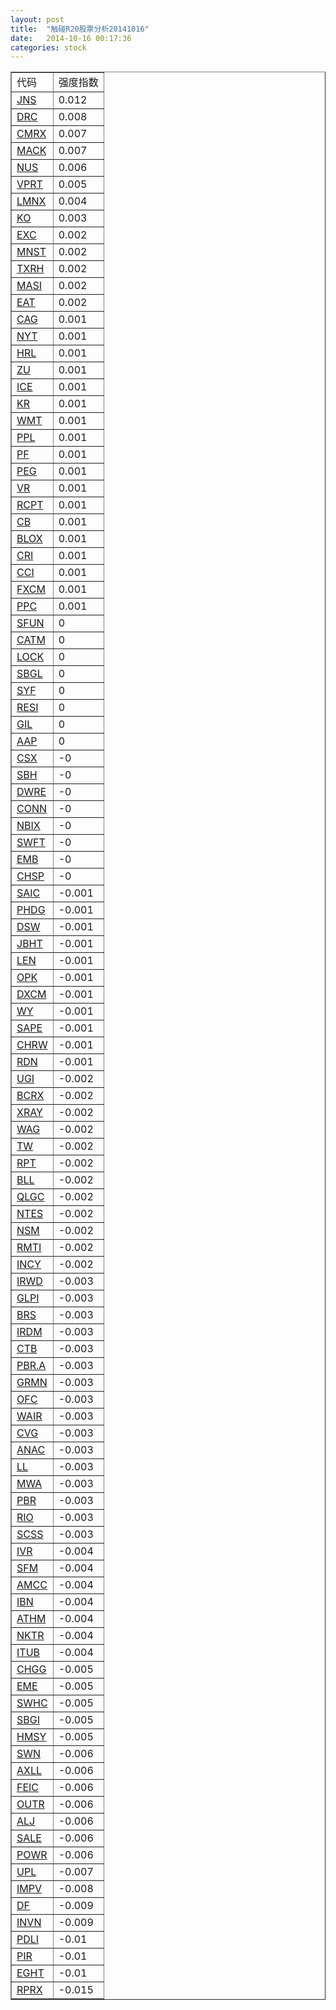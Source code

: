 ```yaml
---
layout: post
title:  "触碰R20股票分析20141016"
date:   2014-10-16 00:17:36
categories: stock
---
```

<table border="1">
 <tr>
 <td>代码</td>
 <td>强度指数</td>
</tr>
  <tr><td><a href="http://stock.finance.sina.com.cn/usstock/quotes/JNS.html" target="_blank">JNS</a></td><td>0.012</td></tr>
  <tr><td><a href="http://stock.finance.sina.com.cn/usstock/quotes/DRC.html" target="_blank">DRC</a></td><td>0.008</td></tr>
  <tr><td><a href="http://stock.finance.sina.com.cn/usstock/quotes/CMRX.html" target="_blank">CMRX</a></td><td>0.007</td></tr>
  <tr><td><a href="http://stock.finance.sina.com.cn/usstock/quotes/MACK.html" target="_blank">MACK</a></td><td>0.007</td></tr>
  <tr><td><a href="http://stock.finance.sina.com.cn/usstock/quotes/NUS.html" target="_blank">NUS</a></td><td>0.006</td></tr>
  <tr><td><a href="http://stock.finance.sina.com.cn/usstock/quotes/VPRT.html" target="_blank">VPRT</a></td><td>0.005</td></tr>
  <tr><td><a href="http://stock.finance.sina.com.cn/usstock/quotes/LMNX.html" target="_blank">LMNX</a></td><td>0.004</td></tr>
  <tr><td><a href="http://stock.finance.sina.com.cn/usstock/quotes/KO.html" target="_blank">KO</a></td><td>0.003</td></tr>
  <tr><td><a href="http://stock.finance.sina.com.cn/usstock/quotes/EXC.html" target="_blank">EXC</a></td><td>0.002</td></tr>
  <tr><td><a href="http://stock.finance.sina.com.cn/usstock/quotes/MNST.html" target="_blank">MNST</a></td><td>0.002</td></tr>
  <tr><td><a href="http://stock.finance.sina.com.cn/usstock/quotes/TXRH.html" target="_blank">TXRH</a></td><td>0.002</td></tr>
  <tr><td><a href="http://stock.finance.sina.com.cn/usstock/quotes/MASI.html" target="_blank">MASI</a></td><td>0.002</td></tr>
  <tr><td><a href="http://stock.finance.sina.com.cn/usstock/quotes/EAT.html" target="_blank">EAT</a></td><td>0.002</td></tr>
  <tr><td><a href="http://stock.finance.sina.com.cn/usstock/quotes/CAG.html" target="_blank">CAG</a></td><td>0.001</td></tr>
  <tr><td><a href="http://stock.finance.sina.com.cn/usstock/quotes/NYT.html" target="_blank">NYT</a></td><td>0.001</td></tr>
  <tr><td><a href="http://stock.finance.sina.com.cn/usstock/quotes/HRL.html" target="_blank">HRL</a></td><td>0.001</td></tr>
  <tr><td><a href="http://stock.finance.sina.com.cn/usstock/quotes/ZU.html" target="_blank">ZU</a></td><td>0.001</td></tr>
  <tr><td><a href="http://stock.finance.sina.com.cn/usstock/quotes/ICE.html" target="_blank">ICE</a></td><td>0.001</td></tr>
  <tr><td><a href="http://stock.finance.sina.com.cn/usstock/quotes/KR.html" target="_blank">KR</a></td><td>0.001</td></tr>
  <tr><td><a href="http://stock.finance.sina.com.cn/usstock/quotes/WMT.html" target="_blank">WMT</a></td><td>0.001</td></tr>
  <tr><td><a href="http://stock.finance.sina.com.cn/usstock/quotes/PPL.html" target="_blank">PPL</a></td><td>0.001</td></tr>
  <tr><td><a href="http://stock.finance.sina.com.cn/usstock/quotes/PF.html" target="_blank">PF</a></td><td>0.001</td></tr>
  <tr><td><a href="http://stock.finance.sina.com.cn/usstock/quotes/PEG.html" target="_blank">PEG</a></td><td>0.001</td></tr>
  <tr><td><a href="http://stock.finance.sina.com.cn/usstock/quotes/VR.html" target="_blank">VR</a></td><td>0.001</td></tr>
  <tr><td><a href="http://stock.finance.sina.com.cn/usstock/quotes/RCPT.html" target="_blank">RCPT</a></td><td>0.001</td></tr>
  <tr><td><a href="http://stock.finance.sina.com.cn/usstock/quotes/CB.html" target="_blank">CB</a></td><td>0.001</td></tr>
  <tr><td><a href="http://stock.finance.sina.com.cn/usstock/quotes/BLOX.html" target="_blank">BLOX</a></td><td>0.001</td></tr>
  <tr><td><a href="http://stock.finance.sina.com.cn/usstock/quotes/CRI.html" target="_blank">CRI</a></td><td>0.001</td></tr>
  <tr><td><a href="http://stock.finance.sina.com.cn/usstock/quotes/CCI.html" target="_blank">CCI</a></td><td>0.001</td></tr>
  <tr><td><a href="http://stock.finance.sina.com.cn/usstock/quotes/FXCM.html" target="_blank">FXCM</a></td><td>0.001</td></tr>
  <tr><td><a href="http://stock.finance.sina.com.cn/usstock/quotes/PPC.html" target="_blank">PPC</a></td><td>0.001</td></tr>
  <tr><td><a href="http://stock.finance.sina.com.cn/usstock/quotes/SFUN.html" target="_blank">SFUN</a></td><td>0</td></tr>
  <tr><td><a href="http://stock.finance.sina.com.cn/usstock/quotes/CATM.html" target="_blank">CATM</a></td><td>0</td></tr>
  <tr><td><a href="http://stock.finance.sina.com.cn/usstock/quotes/LOCK.html" target="_blank">LOCK</a></td><td>0</td></tr>
  <tr><td><a href="http://stock.finance.sina.com.cn/usstock/quotes/SBGL.html" target="_blank">SBGL</a></td><td>0</td></tr>
  <tr><td><a href="http://stock.finance.sina.com.cn/usstock/quotes/SYF.html" target="_blank">SYF</a></td><td>0</td></tr>
  <tr><td><a href="http://stock.finance.sina.com.cn/usstock/quotes/RESI.html" target="_blank">RESI</a></td><td>0</td></tr>
  <tr><td><a href="http://stock.finance.sina.com.cn/usstock/quotes/GIL.html" target="_blank">GIL</a></td><td>0</td></tr>
  <tr><td><a href="http://stock.finance.sina.com.cn/usstock/quotes/AAP.html" target="_blank">AAP</a></td><td>0</td></tr>
  <tr><td><a href="http://stock.finance.sina.com.cn/usstock/quotes/CSX.html" target="_blank">CSX</a></td><td>-0</td></tr>
  <tr><td><a href="http://stock.finance.sina.com.cn/usstock/quotes/SBH.html" target="_blank">SBH</a></td><td>-0</td></tr>
  <tr><td><a href="http://stock.finance.sina.com.cn/usstock/quotes/DWRE.html" target="_blank">DWRE</a></td><td>-0</td></tr>
  <tr><td><a href="http://stock.finance.sina.com.cn/usstock/quotes/CONN.html" target="_blank">CONN</a></td><td>-0</td></tr>
  <tr><td><a href="http://stock.finance.sina.com.cn/usstock/quotes/NBIX.html" target="_blank">NBIX</a></td><td>-0</td></tr>
  <tr><td><a href="http://stock.finance.sina.com.cn/usstock/quotes/SWFT.html" target="_blank">SWFT</a></td><td>-0</td></tr>
  <tr><td><a href="http://stock.finance.sina.com.cn/usstock/quotes/EMB.html" target="_blank">EMB</a></td><td>-0</td></tr>
  <tr><td><a href="http://stock.finance.sina.com.cn/usstock/quotes/CHSP.html" target="_blank">CHSP</a></td><td>-0</td></tr>
  <tr><td><a href="http://stock.finance.sina.com.cn/usstock/quotes/SAIC.html" target="_blank">SAIC</a></td><td>-0.001</td></tr>
  <tr><td><a href="http://stock.finance.sina.com.cn/usstock/quotes/PHDG.html" target="_blank">PHDG</a></td><td>-0.001</td></tr>
  <tr><td><a href="http://stock.finance.sina.com.cn/usstock/quotes/DSW.html" target="_blank">DSW</a></td><td>-0.001</td></tr>
  <tr><td><a href="http://stock.finance.sina.com.cn/usstock/quotes/JBHT.html" target="_blank">JBHT</a></td><td>-0.001</td></tr>
  <tr><td><a href="http://stock.finance.sina.com.cn/usstock/quotes/LEN.html" target="_blank">LEN</a></td><td>-0.001</td></tr>
  <tr><td><a href="http://stock.finance.sina.com.cn/usstock/quotes/OPK.html" target="_blank">OPK</a></td><td>-0.001</td></tr>
  <tr><td><a href="http://stock.finance.sina.com.cn/usstock/quotes/DXCM.html" target="_blank">DXCM</a></td><td>-0.001</td></tr>
  <tr><td><a href="http://stock.finance.sina.com.cn/usstock/quotes/WY.html" target="_blank">WY</a></td><td>-0.001</td></tr>
  <tr><td><a href="http://stock.finance.sina.com.cn/usstock/quotes/SAPE.html" target="_blank">SAPE</a></td><td>-0.001</td></tr>
  <tr><td><a href="http://stock.finance.sina.com.cn/usstock/quotes/CHRW.html" target="_blank">CHRW</a></td><td>-0.001</td></tr>
  <tr><td><a href="http://stock.finance.sina.com.cn/usstock/quotes/RDN.html" target="_blank">RDN</a></td><td>-0.001</td></tr>
  <tr><td><a href="http://stock.finance.sina.com.cn/usstock/quotes/UGI.html" target="_blank">UGI</a></td><td>-0.002</td></tr>
  <tr><td><a href="http://stock.finance.sina.com.cn/usstock/quotes/BCRX.html" target="_blank">BCRX</a></td><td>-0.002</td></tr>
  <tr><td><a href="http://stock.finance.sina.com.cn/usstock/quotes/XRAY.html" target="_blank">XRAY</a></td><td>-0.002</td></tr>
  <tr><td><a href="http://stock.finance.sina.com.cn/usstock/quotes/WAG.html" target="_blank">WAG</a></td><td>-0.002</td></tr>
  <tr><td><a href="http://stock.finance.sina.com.cn/usstock/quotes/TW.html" target="_blank">TW</a></td><td>-0.002</td></tr>
  <tr><td><a href="http://stock.finance.sina.com.cn/usstock/quotes/RPT.html" target="_blank">RPT</a></td><td>-0.002</td></tr>
  <tr><td><a href="http://stock.finance.sina.com.cn/usstock/quotes/BLL.html" target="_blank">BLL</a></td><td>-0.002</td></tr>
  <tr><td><a href="http://stock.finance.sina.com.cn/usstock/quotes/QLGC.html" target="_blank">QLGC</a></td><td>-0.002</td></tr>
  <tr><td><a href="http://stock.finance.sina.com.cn/usstock/quotes/NTES.html" target="_blank">NTES</a></td><td>-0.002</td></tr>
  <tr><td><a href="http://stock.finance.sina.com.cn/usstock/quotes/NSM.html" target="_blank">NSM</a></td><td>-0.002</td></tr>
  <tr><td><a href="http://stock.finance.sina.com.cn/usstock/quotes/RMTI.html" target="_blank">RMTI</a></td><td>-0.002</td></tr>
  <tr><td><a href="http://stock.finance.sina.com.cn/usstock/quotes/INCY.html" target="_blank">INCY</a></td><td>-0.002</td></tr>
  <tr><td><a href="http://stock.finance.sina.com.cn/usstock/quotes/IRWD.html" target="_blank">IRWD</a></td><td>-0.003</td></tr>
  <tr><td><a href="http://stock.finance.sina.com.cn/usstock/quotes/GLPI.html" target="_blank">GLPI</a></td><td>-0.003</td></tr>
  <tr><td><a href="http://stock.finance.sina.com.cn/usstock/quotes/BRS.html" target="_blank">BRS</a></td><td>-0.003</td></tr>
  <tr><td><a href="http://stock.finance.sina.com.cn/usstock/quotes/IRDM.html" target="_blank">IRDM</a></td><td>-0.003</td></tr>
  <tr><td><a href="http://stock.finance.sina.com.cn/usstock/quotes/CTB.html" target="_blank">CTB</a></td><td>-0.003</td></tr>
  <tr><td><a href="http://stock.finance.sina.com.cn/usstock/quotes/PBR.A.html" target="_blank">PBR.A</a></td><td>-0.003</td></tr>
  <tr><td><a href="http://stock.finance.sina.com.cn/usstock/quotes/GRMN.html" target="_blank">GRMN</a></td><td>-0.003</td></tr>
  <tr><td><a href="http://stock.finance.sina.com.cn/usstock/quotes/OFC.html" target="_blank">OFC</a></td><td>-0.003</td></tr>
  <tr><td><a href="http://stock.finance.sina.com.cn/usstock/quotes/WAIR.html" target="_blank">WAIR</a></td><td>-0.003</td></tr>
  <tr><td><a href="http://stock.finance.sina.com.cn/usstock/quotes/CVG.html" target="_blank">CVG</a></td><td>-0.003</td></tr>
  <tr><td><a href="http://stock.finance.sina.com.cn/usstock/quotes/ANAC.html" target="_blank">ANAC</a></td><td>-0.003</td></tr>
  <tr><td><a href="http://stock.finance.sina.com.cn/usstock/quotes/LL.html" target="_blank">LL</a></td><td>-0.003</td></tr>
  <tr><td><a href="http://stock.finance.sina.com.cn/usstock/quotes/MWA.html" target="_blank">MWA</a></td><td>-0.003</td></tr>
  <tr><td><a href="http://stock.finance.sina.com.cn/usstock/quotes/PBR.html" target="_blank">PBR</a></td><td>-0.003</td></tr>
  <tr><td><a href="http://stock.finance.sina.com.cn/usstock/quotes/RIO.html" target="_blank">RIO</a></td><td>-0.003</td></tr>
  <tr><td><a href="http://stock.finance.sina.com.cn/usstock/quotes/SCSS.html" target="_blank">SCSS</a></td><td>-0.003</td></tr>
  <tr><td><a href="http://stock.finance.sina.com.cn/usstock/quotes/IVR.html" target="_blank">IVR</a></td><td>-0.004</td></tr>
  <tr><td><a href="http://stock.finance.sina.com.cn/usstock/quotes/SFM.html" target="_blank">SFM</a></td><td>-0.004</td></tr>
  <tr><td><a href="http://stock.finance.sina.com.cn/usstock/quotes/AMCC.html" target="_blank">AMCC</a></td><td>-0.004</td></tr>
  <tr><td><a href="http://stock.finance.sina.com.cn/usstock/quotes/IBN.html" target="_blank">IBN</a></td><td>-0.004</td></tr>
  <tr><td><a href="http://stock.finance.sina.com.cn/usstock/quotes/ATHM.html" target="_blank">ATHM</a></td><td>-0.004</td></tr>
  <tr><td><a href="http://stock.finance.sina.com.cn/usstock/quotes/NKTR.html" target="_blank">NKTR</a></td><td>-0.004</td></tr>
  <tr><td><a href="http://stock.finance.sina.com.cn/usstock/quotes/ITUB.html" target="_blank">ITUB</a></td><td>-0.004</td></tr>
  <tr><td><a href="http://stock.finance.sina.com.cn/usstock/quotes/CHGG.html" target="_blank">CHGG</a></td><td>-0.005</td></tr>
  <tr><td><a href="http://stock.finance.sina.com.cn/usstock/quotes/EME.html" target="_blank">EME</a></td><td>-0.005</td></tr>
  <tr><td><a href="http://stock.finance.sina.com.cn/usstock/quotes/SWHC.html" target="_blank">SWHC</a></td><td>-0.005</td></tr>
  <tr><td><a href="http://stock.finance.sina.com.cn/usstock/quotes/SBGI.html" target="_blank">SBGI</a></td><td>-0.005</td></tr>
  <tr><td><a href="http://stock.finance.sina.com.cn/usstock/quotes/HMSY.html" target="_blank">HMSY</a></td><td>-0.005</td></tr>
  <tr><td><a href="http://stock.finance.sina.com.cn/usstock/quotes/SWN.html" target="_blank">SWN</a></td><td>-0.006</td></tr>
  <tr><td><a href="http://stock.finance.sina.com.cn/usstock/quotes/AXLL.html" target="_blank">AXLL</a></td><td>-0.006</td></tr>
  <tr><td><a href="http://stock.finance.sina.com.cn/usstock/quotes/FEIC.html" target="_blank">FEIC</a></td><td>-0.006</td></tr>
  <tr><td><a href="http://stock.finance.sina.com.cn/usstock/quotes/OUTR.html" target="_blank">OUTR</a></td><td>-0.006</td></tr>
  <tr><td><a href="http://stock.finance.sina.com.cn/usstock/quotes/ALJ.html" target="_blank">ALJ</a></td><td>-0.006</td></tr>
  <tr><td><a href="http://stock.finance.sina.com.cn/usstock/quotes/SALE.html" target="_blank">SALE</a></td><td>-0.006</td></tr>
  <tr><td><a href="http://stock.finance.sina.com.cn/usstock/quotes/POWR.html" target="_blank">POWR</a></td><td>-0.006</td></tr>
  <tr><td><a href="http://stock.finance.sina.com.cn/usstock/quotes/UPL.html" target="_blank">UPL</a></td><td>-0.007</td></tr>
  <tr><td><a href="http://stock.finance.sina.com.cn/usstock/quotes/IMPV.html" target="_blank">IMPV</a></td><td>-0.008</td></tr>
  <tr><td><a href="http://stock.finance.sina.com.cn/usstock/quotes/DF.html" target="_blank">DF</a></td><td>-0.009</td></tr>
  <tr><td><a href="http://stock.finance.sina.com.cn/usstock/quotes/INVN.html" target="_blank">INVN</a></td><td>-0.009</td></tr>
  <tr><td><a href="http://stock.finance.sina.com.cn/usstock/quotes/PDLI.html" target="_blank">PDLI</a></td><td>-0.01</td></tr>
  <tr><td><a href="http://stock.finance.sina.com.cn/usstock/quotes/PIR.html" target="_blank">PIR</a></td><td>-0.01</td></tr>
  <tr><td><a href="http://stock.finance.sina.com.cn/usstock/quotes/EGHT.html" target="_blank">EGHT</a></td><td>-0.01</td></tr>
  <tr><td><a href="http://stock.finance.sina.com.cn/usstock/quotes/RPRX.html" target="_blank">RPRX</a></td><td>-0.015</td></tr>
</table>
